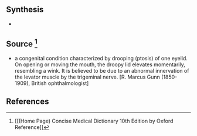 ## Synthesis
- 
## Source [^1]
- a congenital condition characterized by drooping (ptosis) of one eyelid. On opening or moving the mouth, the droopy lid elevates momentarily, resembling a wink. It is believed to be due to an abnormal innervation of the levator muscle by the trigeminal nerve. \[R. Marcus Gunn (1850-1909), British ophthalmologist]
## References

[^1]: [[(Home Page) Concise Medical Dictionary 10th Edition by Oxford Reference]]